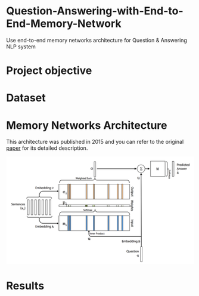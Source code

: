 # Question-Answering-with-End-to-End-Memory-Network
Use end-to-end memory networks architecture for Question &amp; Answering NLP system


# Project objective

# Dataset

# Memory Networks Architecture

This architecture was published in 2015 and you can refer to the original [paper](https://arxiv.org/abs/1503.08895) for its detailed description.

![](asset/memory_networks.png)


# Results
